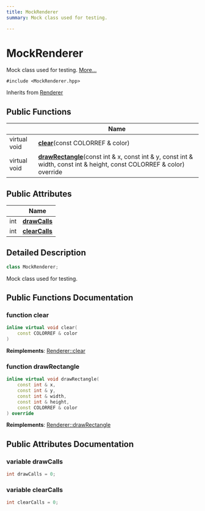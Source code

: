 ```yaml
---
title: MockRenderer
summary: Mock class used for testing. 

---
```


# MockRenderer



Mock class used for testing.  [More...](#detailed-description)


`#include <MockRenderer.hpp>`

Inherits from [Renderer](Classes/class_renderer.md)

## Public Functions

|                | Name           |
| -------------- | -------------- |
| virtual void | **[clear](Classes/class_mock_renderer.md#function-clear)**(const COLORREF & color) |
| virtual void | **[drawRectangle](Classes/class_mock_renderer.md#function-drawrectangle)**(const int & x, const int & y, const int & width, const int & height, const COLORREF & color) override |

## Public Attributes

|                | Name           |
| -------------- | -------------- |
| int | **[drawCalls](Classes/class_mock_renderer.md#variable-drawcalls)**  |
| int | **[clearCalls](Classes/class_mock_renderer.md#variable-clearcalls)**  |

## Detailed Description

```cpp
class MockRenderer;
```

Mock class used for testing. 



## Public Functions Documentation

### function clear

```cpp
inline virtual void clear(
    const COLORREF & color
)
```


**Reimplements**: [Renderer::clear](Classes/class_renderer.md#function-clear)


### function drawRectangle

```cpp
inline virtual void drawRectangle(
    const int & x,
    const int & y,
    const int & width,
    const int & height,
    const COLORREF & color
) override
```


**Reimplements**: [Renderer::drawRectangle](Classes/class_renderer.md#function-drawrectangle)


## Public Attributes Documentation

### variable drawCalls

```cpp
int drawCalls = 0;
```


### variable clearCalls

```cpp
int clearCalls = 0;
```
